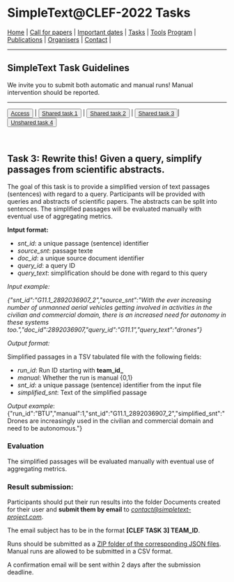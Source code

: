 # SimpleText@CLEF-2022 Tasks

[Home](./) | [Call for papers](./CFP) | [Important dates](./dates) | [Tasks](./tasks)  | [Tools](./tools) 
[Program](./program) | [Publications](./publications) | [Organisers](./organisers) | [Contact](./contact) |


---

## SimpleText Task Guidelines

We invite you to submit both automatic and manual runs! Manual intervention should be reported.

---

<button>[Access](./tasks)</button> | <button>[Shared task 1](./task1)</button> | <button>[Shared task 2](./task2)</button> | <button>[Shared task 3](./task3)</button>| <button>[Unshared task 4](./task4)</button>

<br>

## Task 3: Rewrite this! Given a query, simplify passages from scientific abstracts. 

The goal of this task is to provide a simplified version of text passages (sentences) with regard to a query. Participants will be provided with queries and abstracts of scientific papers. The abstracts can be split into sentences. The simplified passages will be evaluated manually with eventual use of aggregating metrics.

**Intput format:** 
* *snt_id*: a unique passage (sentence) identifier
* *source_snt*: passage texte
* *doc_id*: a unique source document identifier
* *query_id*: a query ID
* *query_text*: simplification should be done with regard to this query

*Input example:*

*{"snt_id":"G11.1_2892036907_2","source_snt":"With the ever increasing number of unmanned aerial vehicles getting involved in activities in the civilian and commercial domain, there is an increased need for autonomy in these systems too.","doc_id":2892036907,"query_id":"G11.1","query_text":"drones"}*

*Output format:*  

Simplified passages in a TSV tabulated file with the following fields:
* *run_id*: Run ID starting with **team_id_**
* *manual*: Whether the run is manual {0,1}
* *snt_id*: a unique passage (sentence) identifier from the input file 
* *simplified_snt*: Text of the simplified passage 

*Output example*:
{"run_id":"BTU","manual":1,"snt_id":"G11.1_2892036907_2","simplified_snt":"Drones are increasingly used in the civilian and commercial domain and need to be autonomous."}

### Evaluation
The simplified passages will be evaluated manually with eventual use of aggregating metrics.

### Result submission:
Participants should put their run results into the folder Documents created for their user and **submit them by email** to *contact@simpletext-project.com*.

The email subject has to be in the format **\[CLEF TASK 3] TEAM_ID**. 

Runs should be submitted as a <ins>ZIP folder of the corresponding JSON files</ins>. Manual runs are allowed to be submitted in a CSV format. 

A confirmation email will be sent within 2 days after the submission deadline. 
